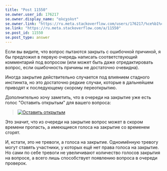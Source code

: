 ```yaml
---
title: "Post 11550"
se.owner.user_id: 176217
se.owner.display_name: "αλεχολυτ"
se.owner.link: "https://ru.meta.stackoverflow.com/users/176217/%ce%b1%ce%bb%ce%b5%cf%87%ce%bf%ce%bb%cf%85%cf%84"
se.link: "https://ru.meta.stackoverflow.com/a/11550"
se.post_id: 11550
se.post_type: answer
---
```

<p>Если вы видите, что вопрос пытаются закрыть с ошибочной причиной, я бы предложил в первую очередь написать соответствующий комментарий под вопросом (или может быть даже отредактировать вопрос, если ошибочность причины не достаточно очевидна).</p>
<p>Иногда закрытие действительно случается под влиянием стадного инстинкта, но это достаточно редкие случаи, которые в дальнейшем приводят к последующему скорому переоткрытию.</p>
<p>Дополнительно хочу заметить, что в очереди на закрытие уже есть голос &quot;Оставить открытым&quot; для вашего вопроса:</p>
<blockquote>
<p><a href="https://i.stack.imgur.com/4qrnK.png" rel="nofollow noreferrer"><img src="https://i.stack.imgur.com/4qrnK.png" alt="Оставить открытым" /></a></p>
</blockquote>
<p>Это значит, что из очереди на закрытие вопрос может в скором времени пропасть, а имеющиеся голоса на закрытие со временем сгорят.</p>
<p>И, кстати, это не тревоги, а голоса на закрытие. Одноимённую тревогу могут ставять участники, у которых ещё нет права голоса на закрытие. Но сами по себе тревоги не увеличивают количество голосов закрытия на вопросе, а всего лишь способствует появлению вопроса в очереди проверок.</p>
